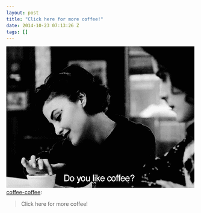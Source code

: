 ```yaml
---
layout: post
title: "Click here for more coffee!"
date: 2014-10-23 07:13:26 Z
tags: []
---
```

![](/media/2014/10/100734320534.gif)
[coffee-coffee](http://coffee-coffee.tumblr.com/post/100730943866/click-here-for-more-coffee):

> Click here for more coffee!
